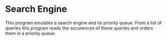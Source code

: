 # Search Engine

This program emulates a search engine and its priority queue. From a list of queries this program reads the occurences of these queries and orders them in a priority
queue.
